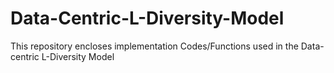 # Data-Centric-L-Diversity-Model

This repository encloses implementation Codes/Functions used in the Data-centric L-Diversity Model
